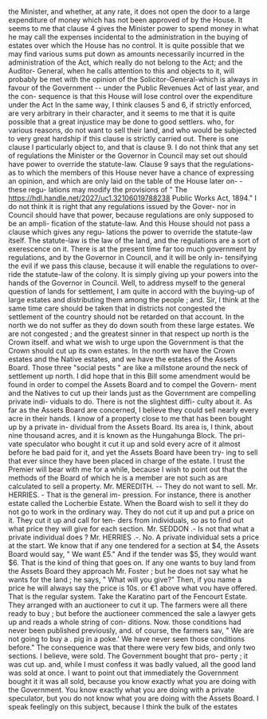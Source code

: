 the Minister, and whether, at any rate, it does not open the door to a large expenditure of money which has not been approved of by the House. It seems to me that clause 4 gives the Minister power to spend money in what he may call the expenses incidental to the administration in the buying of estates over which the House has no control. It is quite possible that we may find various sums put down as amounts necessarily incurred in the administration of the Act, which really do not belong to the Act; and the Auditor- General, when he calls attention to this and objects to it, will probably be met with the opinion of the Solicitor-General-which is always in favour of the Government -- under the Public Revenues Act of last year, and the con- sequence is that this House will lose control over the expenditure under the Act In the same way, I think clauses 5 and 6, if strictly enforced, are very arbitrary in their character, and it seems to me that it is quite possible that a great injustice may be done to good settlers. who, for various reasons, do not want to sell their land, and who would be subjected to very great hardship if this clause is strictly carried out. There is one clause I particularly object to, and that is clause 9. I do not think that any set of regulations the Minister or the Governor in Council may set out should have power to override the statute-law. Clause 9 says that the regulations-as to which the members of this House never have a chance of expressing an opinion, and which are only laid on the table of the House later on- - these regu- lations may modify the provisions of " The https://hdl.handle.net/2027/uc1.32106019788238 Public Works Act, 1894." I do not think it is right that any regulations issued by the Gover- nor in Council should have that power, because regulations are only supposed to be an ampli- fication of the statute-law. And this House should not pass a clause which gives any regu- lations the power to override the statute-law itself. The statute-law is the law of the land, and the regulations are a sort of exerescence on it. There is at the present time far too much government by regulations, and by the Governor in Council, and it will be only in- tensifying the evil if we pass this clause, because it will enable the regulations to over- ride the statute-law of the colony. It is simply giving up your powers into the hands of the Governor in Council. Well, to address myself to the general question of lands for settlement, I am quite in accord with the buying-up of large estates and distributing them among the people ; and. Sir, I think at the same time care should be taken that in districts not congested the settlement of the country should not be retarded on that account. In the north we do not suffer as they do down south from these large estates. We are not congested ; and the greatest sinner in that respect up north is the Crown itself. and what we wish to urge upon the Government is that the Crown should cut up its own estates. In the north we have the Crown estates and the Native estates, and we have the estates of the Assets Board. Those three "social pests " are like a millstone around the neck of settlement up north. I did hope that in this Bill some amendment would be found in order to compel the Assets Board and to compel the Govern- ment and the Natives to cut up their lands just as the Government are compelling private indi- viduals to do. There is not the slightest diffi- culty about it. As far as the Assets Board are concerned, I believe they could sell nearly every acre in their hands. I know of a property close to me that has been bought up by a private in- dividual from the Assets Board. Its area is, I think, about nine thousand acres, and it is known as the Hungahunga Block. The pri- vate speculator who bought it cut it up and sold every acre of it almost before he bad paid for it, and yet the Assets Board have been try- ing to sell that ever since they have been placed in charge of the estate. I trust the Premier will bear with me for a while, because I wish to point out that the methods of the Board of which he is a member are not such as are calculated to sell a property. Mr. MEREDITH. -- They do not want to sell. Mr. HERRIES. - That is the general im- pression. For instance, there is another estate called the Locherbie Estate. When the Board wish to sell it they do not go to work in the ordinary way. They do not cut it up and put a price on it. They cut it up and call for ten- ders from individuals, so as to find out what price they will give for each section. Mr. SEDDON .- Is not that what a private individual does ? Mr. HERRIES .-. No. A private individual sets a price at the start. We know that if any one tendered for a section at $4, the Assets Board would say, " We want £5." And if the tender was $5, they would want $6. That is the kind of thing that goes on. If any one wants to buy land from the Assets Board they approach Mr. Foster ; but he does not say what he wants for the land ; he says, " What will you give?" Then, if you name a price he will always say the price is 10s. or €1 above what vou have offered. That is the regular system. Take the Karatino part of the Fencourt Estate. They arranged with an auctioneer to cut it up. The farmers were all there ready to buy ; but before the auctioneer commenced the sale a lawyer gets up and reads a whole string of con- ditions. Now. those conditions had never been published previously, and. of course, the farmers sav, " We are not going to buy a . pig in a poke.' We have never seen those conditions before." The consequence was that there were very few bids, and only two sections. I believe, were sold. The Government bought that pro- perty ; it was cut up. and, while I must confess it was badly valued, all the good land was sold at once. I want to point out that immediately the Government bought it it was all sold, because you know exactly what you are doing with the Government. You know exactly what you are doing with a private speculator, but you do not know what you are doing with the Assets Board. I speak feelingly on this subject, because I think the bulk of the estates 